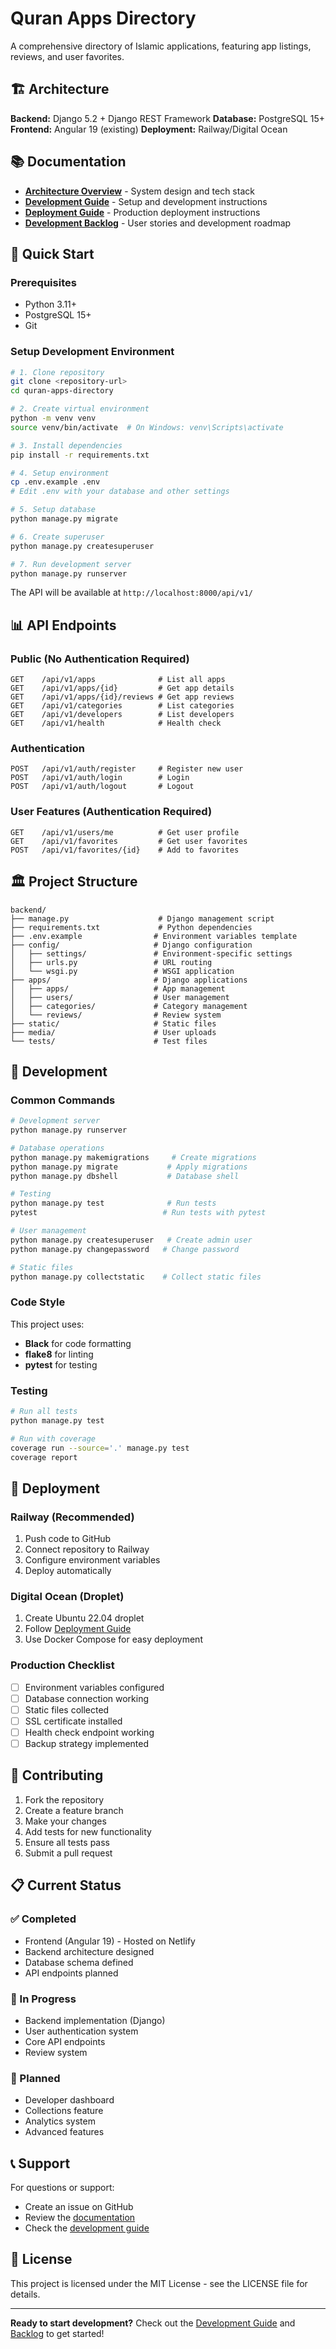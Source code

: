 # Quran Apps Directory

A comprehensive directory of Islamic applications, featuring app listings, reviews, and user favorites.

## 🏗️ Architecture

**Backend:** Django 5.2 + Django REST Framework
**Database:** PostgreSQL 15+
**Frontend:** Angular 19 (existing)
**Deployment:** Railway/Digital Ocean

## 📚 Documentation

- [**Architecture Overview**](ARCHITECTURE.md) - System design and tech stack
- [**Development Guide**](DEVELOPMENT.md) - Setup and development instructions
- [**Deployment Guide**](DEPLOYMENT.md) - Production deployment instructions
- [**Development Backlog**](BACKLOG.md) - User stories and development roadmap

## 🚀 Quick Start

### Prerequisites
- Python 3.11+
- PostgreSQL 15+
- Git

### Setup Development Environment

```bash
# 1. Clone repository
git clone <repository-url>
cd quran-apps-directory

# 2. Create virtual environment
python -m venv venv
source venv/bin/activate  # On Windows: venv\Scripts\activate

# 3. Install dependencies
pip install -r requirements.txt

# 4. Setup environment
cp .env.example .env
# Edit .env with your database and other settings

# 5. Setup database
python manage.py migrate

# 6. Create superuser
python manage.py createsuperuser

# 7. Run development server
python manage.py runserver
```

The API will be available at `http://localhost:8000/api/v1/`

## 📊 API Endpoints

### Public (No Authentication Required)
```
GET    /api/v1/apps              # List all apps
GET    /api/v1/apps/{id}         # Get app details
GET    /api/v1/apps/{id}/reviews # Get app reviews
GET    /api/v1/categories        # List categories
GET    /api/v1/developers        # List developers
GET    /api/v1/health            # Health check
```

### Authentication
```
POST   /api/v1/auth/register     # Register new user
POST   /api/v1/auth/login        # Login
POST   /api/v1/auth/logout       # Logout
```

### User Features (Authentication Required)
```
GET    /api/v1/users/me          # Get user profile
GET    /api/v1/favorites         # Get user favorites
POST   /api/v1/favorites/{id}    # Add to favorites
```

## 🏛️ Project Structure

```
backend/
├── manage.py                    # Django management script
├── requirements.txt             # Python dependencies
├── .env.example                # Environment variables template
├── config/                     # Django configuration
│   ├── settings/               # Environment-specific settings
│   ├── urls.py                 # URL routing
│   └── wsgi.py                 # WSGI application
├── apps/                       # Django applications
│   ├── apps/                   # App management
│   ├── users/                  # User management
│   ├── categories/             # Category management
│   └── reviews/                # Review system
├── static/                     # Static files
├── media/                      # User uploads
└── tests/                      # Test files
```

## 🔧 Development

### Common Commands

```bash
# Development server
python manage.py runserver

# Database operations
python manage.py makemigrations     # Create migrations
python manage.py migrate           # Apply migrations
python manage.py dbshell           # Database shell

# Testing
python manage.py test              # Run tests
pytest                            # Run tests with pytest

# User management
python manage.py createsuperuser   # Create admin user
python manage.py changepassword   # Change password

# Static files
python manage.py collectstatic    # Collect static files
```

### Code Style

This project uses:
- **Black** for code formatting
- **flake8** for linting
- **pytest** for testing

### Testing

```bash
# Run all tests
python manage.py test

# Run with coverage
coverage run --source='.' manage.py test
coverage report
```

## 🚀 Deployment

### Railway (Recommended)
1. Push code to GitHub
2. Connect repository to Railway
3. Configure environment variables
4. Deploy automatically

### Digital Ocean (Droplet)
1. Create Ubuntu 22.04 droplet
2. Follow [Deployment Guide](DEPLOYMENT.md)
3. Use Docker Compose for easy deployment

### Production Checklist
- [ ] Environment variables configured
- [ ] Database connection working
- [ ] Static files collected
- [ ] SSL certificate installed
- [ ] Health check endpoint working
- [ ] Backup strategy implemented

## 🤝 Contributing

1. Fork the repository
2. Create a feature branch
3. Make your changes
4. Add tests for new functionality
5. Ensure all tests pass
6. Submit a pull request

## 📋 Current Status

### ✅ Completed
- Frontend (Angular 19) - Hosted on Netlify
- Backend architecture designed
- Database schema defined
- API endpoints planned

### 🔄 In Progress
- Backend implementation (Django)
- User authentication system
- Core API endpoints
- Review system

### 📅 Planned
- Developer dashboard
- Collections feature
- Analytics system
- Advanced features

## 📞 Support

For questions or support:
- Create an issue on GitHub
- Review the [documentation](ARCHITECTURE.md)
- Check the [development guide](DEVELOPMENT.md)

## 📄 License

This project is licensed under the MIT License - see the LICENSE file for details.

---

**Ready to start development?** Check out the [Development Guide](DEVELOPMENT.md) and [Backlog](BACKLOG.md) to get started!